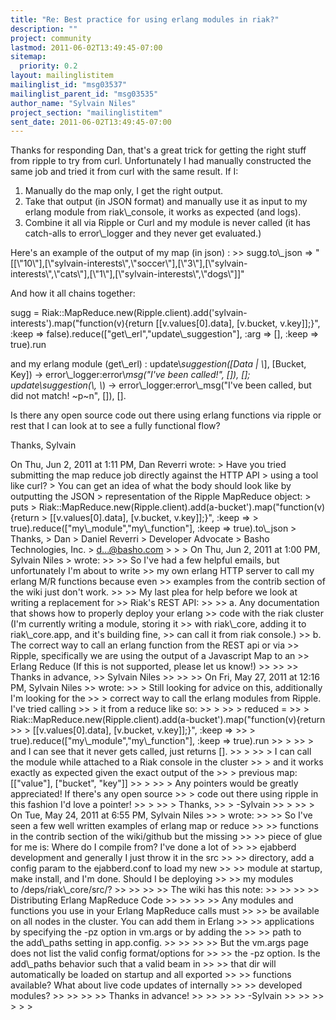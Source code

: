 ```yaml
---
title: "Re: Best practice for using erlang modules in riak?"
description: ""
project: community
lastmod: 2011-06-02T13:49:45-07:00
sitemap:
  priority: 0.2
layout: mailinglistitem
mailinglist_id: "msg03537"
mailinglist_parent_id: "msg03535"
author_name: "Sylvain Niles"
project_section: "mailinglistitem"
sent_date: 2011-06-02T13:49:45-07:00
---
```



Thanks for responding Dan, that's a great trick for getting the right
stuff from ripple to try from curl. Unfortunately I had manually
constructed the same job and tried it from curl with the same result.
If I:

1. Manually do the map only, I get the right output.
2. Take that output (in JSON format) and manually use it as input to
my erlang module from riak\\_console, it works as expected (and logs).
3. Combine it all via Ripple or Curl and my module is never called (it
has catch-alls to error\\_logger and they never get evaluated.)

Here's an example of the output of my map (in json) :
&gt;&gt; sugg.to\\_json
=&gt; 
"[[\\"10\\"],[\\"sylvain-interests\\",\\"soccer\\"],[\\"3\\"],[\\"sylvain-interests\\",\\"cats\\"],[\\"1\\"],[\\"sylvain-interests\\",\\"dogs\\"]]"

And how it all chains together:

sugg = 
Riak::MapReduce.new(Ripple.client).add('sylvain-interests').map("function(v){return
[[v.values[0].data], [v.bucket, v.key]];}", :keep =&gt;
false).reduce(["get\\_erl","update\\_suggestion"], :arg =&gt; [], :keep =&gt;
true).run

and my erlang module (get\\_erl) :
update\\_suggestion([Data | \\_], [Bucket, Key]) -&gt;
 error\\_logger:error\\_msg("I've been called!", []),
 [];
update\\_suggestion(\\_, \\_) -&gt;
 error\\_logger:error\\_msg("I've been called, but did not match! ~p~n", []),
 [].


Is there any open source code out there using erlang functions via
ripple or rest that I can look at to see a fully functional flow?

Thanks,
Sylvain

On Thu, Jun 2, 2011 at 1:11 PM, Dan Reverri  wrote:
&gt; Have you tried submitting the map reduce job directly against the HTTP API
&gt; using a tool like curl?
&gt; You can get an idea of what the body should look like by outputting the JSON
&gt; representation of the Ripple MapReduce object:
&gt; puts
&gt; Riak::MapReduce.new(Ripple.client).add(a-bucket').map("function(v){return
&gt; [[v.values[0].data], [v.bucket, v.key]];}", :keep =&gt;
&gt; true).reduce(["my\\_module","my\\_function"], :keep =&gt; true).to\\_json
&gt; Thanks,
&gt; Dan
&gt; Daniel Reverri
&gt; Developer Advocate
&gt; Basho Technologies, Inc.
&gt; d...@basho.com
&gt;
&gt;
&gt; On Thu, Jun 2, 2011 at 1:00 PM, Sylvain Niles 
&gt; wrote:
&gt;&gt;
&gt;&gt; So I've had a few helpful emails, but unfortunately I'm about to write
&gt;&gt; my own erlang HTTP server to call my erlang M/R functions because even
&gt;&gt; examples from the contrib section of the wiki just don't work.
&gt;&gt;
&gt;&gt; My last plea for help before we look at writing a replacement for
&gt;&gt; Riak's REST API:
&gt;&gt;
&gt;&gt; a. Any documentation that shows how to properly deploy your erlang
&gt;&gt; code with the riak cluster (I'm currently writing a module, storing it
&gt;&gt; with riak\\_core, adding it to riak\\_core.app, and it's building fine,
&gt;&gt; can call it from riak console.)
&gt;&gt; b. The correct way to call an erlang function from the REST api or via
&gt;&gt; Ripple, specifically we are using the output of a Javascript Map to an
&gt;&gt; Erlang Reduce (If this is not supported, please let us know!)
&gt;&gt;
&gt;&gt;
&gt;&gt; Thanks in advance,
&gt;&gt; Sylvain Niles
&gt;&gt;
&gt;&gt;
&gt;&gt; On Fri, May 27, 2011 at 12:16 PM, Sylvain Niles 
&gt;&gt; wrote:
&gt;&gt; &gt; Still looking for advice on this, additionally I'm looking for the
&gt;&gt; &gt; correct way to call the erlang modules from Ripple. I've tried calling
&gt;&gt; &gt; it from a reduce like so:
&gt;&gt; &gt;
&gt;&gt; &gt; reduced =
&gt;&gt; &gt; Riak::MapReduce.new(Ripple.client).add(a-bucket').map("function(v){return
&gt;&gt; &gt; [[v.values[0].data], [v.bucket, v.key]];}", :keep =&gt;
&gt;&gt; &gt; true).reduce(["my\\_module","my\\_function"], :keep =&gt; true).run
&gt;&gt; &gt;
&gt;&gt; &gt; and I can see that it never gets called, just returns [].
&gt;&gt; &gt;
&gt;&gt; &gt; I can call the module while attached to a Riak console in the cluster
&gt;&gt; &gt; and it works exactly as expected given the exact output of the
&gt;&gt; &gt; previous map: [["value"], ["bucket", "key"]]
&gt;&gt; &gt;
&gt;&gt; &gt; Any pointers would be greatly appreciated! If there's any open source
&gt;&gt; &gt; code out there using ripple in this fashion I'd love a pointer!
&gt;&gt; &gt;
&gt;&gt; &gt; Thanks,
&gt;&gt; &gt; -Sylvain
&gt;&gt; &gt;
&gt;&gt; &gt; On Tue, May 24, 2011 at 6:55 PM, Sylvain Niles 
&gt;&gt; &gt; wrote:
&gt;&gt; &gt;&gt; So I've seen a few well written examples of erlang map or reduce
&gt;&gt; &gt;&gt; functions in the contrib section of the wiki/github but the missing
&gt;&gt; &gt;&gt; piece of glue for me is: Where do I compile from? I've done a lot of
&gt;&gt; &gt;&gt; ejabberd development and generally I just throw it in the src
&gt;&gt; &gt;&gt; directory, add a config param to the ejabberd.conf to load my new
&gt;&gt; &gt;&gt; module at startup, make install, and I'm done. Should I be deploying
&gt;&gt; &gt;&gt; my modules to /deps/riak\\_core/src/?
&gt;&gt; &gt;&gt;
&gt;&gt; &gt;&gt; The wiki has this note:
&gt;&gt; &gt;&gt;
&gt;&gt; &gt;&gt; Distributing Erlang MapReduce Code
&gt;&gt; &gt;&gt;
&gt;&gt; &gt;&gt; Any modules and functions you use in your Erlang MapReduce calls must
&gt;&gt; &gt;&gt; be available on all nodes in the cluster. You can add them in Erlang
&gt;&gt; &gt;&gt; applications by specifying the -pz option in vm.args or by adding the
&gt;&gt; &gt;&gt; path to the add\\_paths setting in app.config.
&gt;&gt; &gt;&gt;
&gt;&gt; &gt;&gt; But the vm.args page does not list the valid config format/options for
&gt;&gt; &gt;&gt; the -pz option. Is the add\\_paths behavior such that a valid beam in
&gt;&gt; &gt;&gt; that dir will automatically be loaded on startup and all exported
&gt;&gt; &gt;&gt; functions available? What about live code updates of internally
&gt;&gt; &gt;&gt; developed modules?
&gt;&gt; &gt;&gt;
&gt;&gt; &gt;&gt; Thanks in advance!
&gt;&gt; &gt;&gt;
&gt;&gt; &gt;&gt; -Sylvain
&gt;&gt; &gt;&gt;
&gt;&gt; &gt;
&gt;
&gt;

